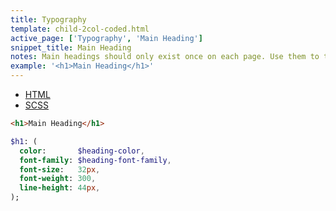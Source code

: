 ```yaml
---
title: Typography
template: child-2col-coded.html
active_page: ['Typography', 'Main Heading']
snippet_title: Main Heading
notes: Main headings should only exist once on each page. Use them to title the entire page.
example: '<h1>Main Heading</h1>'
---
```


* [HTML](0)
* [SCSS](1)

```html
<h1>Main Heading</h1>
```
```sass
$h1: (
  color:       $heading-color,
  font-family: $heading-font-family,
  font-size:   32px,
  font-weight: 300,
  line-height: 44px,
);
```
